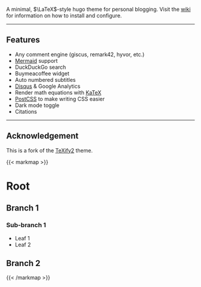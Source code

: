 A minimal, $\LaTeX$-style hugo theme for personal blogging.
Visit the [wiki](https://github.com/michaelneuper/hugo-texify3/wiki) for information on how to install and configure.

---

## Features

- Any comment engine (giscus, remark42, hyvor, etc.)
- [Mermaid](https://mermaid.js.org) support
- DuckDuckGo search
- Buymeacoffee widget
- Auto numbered subtitles
- [Disqus](https://disqus.com/) & Google Analytics
- Render math equations with [KaTeX](https://katex.org/)
- [PostCSS](https://postcss.org/) to make writing CSS easier
- Dark mode toggle
- Citations

---



## Acknowledgement

This is a fork of the [TeXify2](https://github.com/weastur/hugo-texify2) theme.


{{< markmap >}}
# Root
## Branch 1
### Sub-branch 1
- Leaf 1
- Leaf 2
## Branch 2
{{< /markmap >}}
